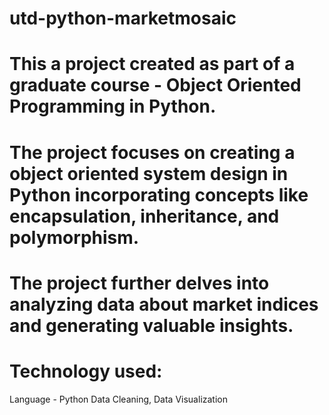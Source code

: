 # utd-python-marketmosaic

# This a project created as part of a graduate course - Object Oriented Programming in Python.

# The project focuses on creating a object oriented system design in Python incorporating concepts like encapsulation, inheritance, and polymorphism.

# The project further delves into analyzing data about market indices and generating valuable insights.

# Technology used:
Language - Python
Data Cleaning, Data Visualization

